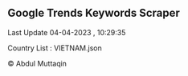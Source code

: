 

## Google Trends Keywords Scraper 
 
Last Update 04-04-2023 , 10:29:35

Country List :
VIETNAM.json



© Abdul Muttaqin 
